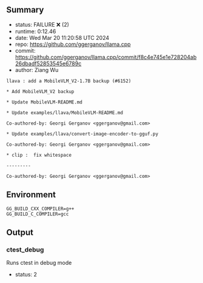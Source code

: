 ## Summary

- status:  FAILURE ❌ (2)
- runtime: 0:12.46
- date:    Wed Mar 20 11:20:58 UTC 2024
- repo:    https://github.com/ggerganov/llama.cpp
- commit:  https://github.com/ggerganov/llama.cpp/commit/f8c4e745e1e728204ab26dbadf52853545e6789c
- author:  Ziang Wu
```
llava : add a MobileVLM_V2-1.7B backup (#6152)

* Add MobileVLM_V2 backup

* Update MobileVLM-README.md

* Update examples/llava/MobileVLM-README.md

Co-authored-by: Georgi Gerganov <ggerganov@gmail.com>

* Update examples/llava/convert-image-encoder-to-gguf.py

Co-authored-by: Georgi Gerganov <ggerganov@gmail.com>

* clip :  fix whitespace

---------

Co-authored-by: Georgi Gerganov <ggerganov@gmail.com>
```

## Environment

```
GG_BUILD_CXX_COMPILER=g++
GG_BUILD_C_COMPILER=gcc
```

## Output

### ctest_debug

Runs ctest in debug mode
- status: 2
```

```

